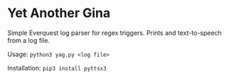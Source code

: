 # Yet Another Gina

Simple Everquest log parser for regex triggers. Prints and text-to-speech from a log file.

Usage: `python3 yag.py <log file>`

Installation: `pip3 install pyttsx3 `
